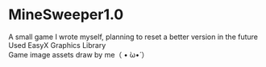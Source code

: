 # MineSweeper1.0
A small game I wrote myself, planning to reset a better version in the future<br>
Used EasyX Graphics Library<br>
Game image assets draw by me（ • ̀ω•́ ）
